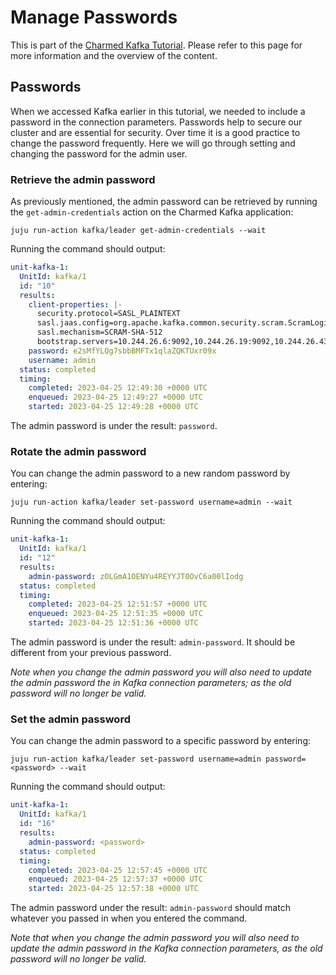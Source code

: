 # Manage Passwords

This is part of the [Charmed Kafka Tutorial](https://discourse.charmhub.io/t/charmed-kafka-tutorial/). Please refer to this page for more information and the overview of the content.

## Passwords

When we accessed Kafka earlier in this tutorial, we needed to include a password in the connection parameters. 
Passwords help to secure our cluster and are essential for security. Over time it is a good practice to change the password frequently. Here we will go through setting and changing the password for the admin user.

### Retrieve the admin password
As previously mentioned, the admin password can be retrieved by running the `get-admin-credentials` action on the Charmed Kafka application:
```shell
juju run-action kafka/leader get-admin-credentials --wait
```
Running the command should output:
```yaml
unit-kafka-1:
  UnitId: kafka/1
  id: "10"
  results:
    client-properties: |-
      security.protocol=SASL_PLAINTEXT
      sasl.jaas.config=org.apache.kafka.common.security.scram.ScramLoginModule required username="admin" password="e2sMfYLQg7sbbBMFTx1qlaZQKTUxr09x";
      sasl.mechanism=SCRAM-SHA-512
      bootstrap.servers=10.244.26.6:9092,10.244.26.19:9092,10.244.26.43:9092
    password: e2sMfYLQg7sbbBMFTx1qlaZQKTUxr09x
    username: admin
  status: completed
  timing:
    completed: 2023-04-25 12:49:30 +0000 UTC
    enqueued: 2023-04-25 12:49:27 +0000 UTC
    started: 2023-04-25 12:49:28 +0000 UTC
```
The admin password is under the result: `password`.


### Rotate the admin password
You can change the admin password to a new random password by entering:
```shell
juju run-action kafka/leader set-password username=admin --wait
```
Running the command should output:
```yaml
unit-kafka-1:
  UnitId: kafka/1
  id: "12"
  results:
    admin-password: zOLGmA1OENYu4REYYJT0OvC6a00lIodg
  status: completed
  timing:
    completed: 2023-04-25 12:51:57 +0000 UTC
    enqueued: 2023-04-25 12:51:35 +0000 UTC
    started: 2023-04-25 12:51:36 +0000 UTC
```
The admin password is under the result: `admin-password`. It should be different from your previous password.

*Note when you change the admin password you will also need to update the admin password the in Kafka connection parameters; as the old password will no longer be valid.*

### Set the admin password
You can change the admin password to a specific password by entering:
```shell
juju run-action kafka/leader set-password username=admin password=<password> --wait
```
Running the command should output:
```yaml
unit-kafka-1:
  UnitId: kafka/1
  id: "16"
  results:
    admin-password: <password>
  status: completed
  timing:
    completed: 2023-04-25 12:57:45 +0000 UTC
    enqueued: 2023-04-25 12:57:37 +0000 UTC
    started: 2023-04-25 12:57:38 +0000 UTC
```
The admin password under the result: `admin-password` should match whatever you passed in when you entered the command.

*Note that when you change the admin password you will also need to update the admin password in the Kafka connection parameters, as the old password will no longer be valid.*
